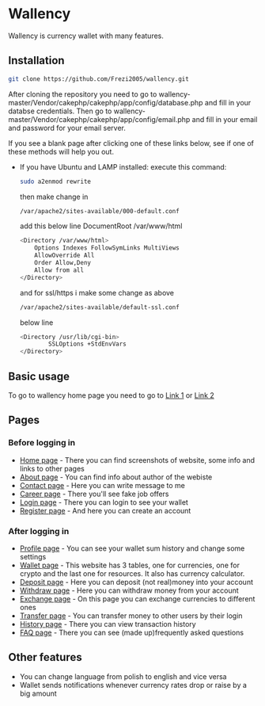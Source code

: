 # Wallency
Wallency is currency wallet with many features.

## Installation
```sh
git clone https://github.com/Frezi2005/wallency.git
```
After cloning the repository you need to go to wallency-master/Vendor/cakephp/cakephp/app/config/database.php and fill in your databse credentials. Then go to wallency-master/Vendor/cakephp/cakephp/app/config/email.php and fill in your email and password for your email server.

If you see a blank page after clicking one of these links below, see if one of these methods will help you out.
- If you have Ubuntu and LAMP installed: 
    execute this command: 
    ```sh
    sudo a2enmod rewrite
    ```
    then make change in

    ```sh
    /var/apache2/sites-available/000-default.conf
    ```

    add this below line DocumentRoot /var/www/html

    ```sh
    <Directory /var/www/html>
        Options Indexes FollowSymLinks MultiViews
        AllowOverride All
        Order Allow,Deny
        Allow from all
    </Directory>
    ```

    and for ssl/https i make some change as above

    ```sh
    /var/apache2/sites-available/default-ssl.conf
    ```

    below line
    ```sh
    <Directory /usr/lib/cgi-bin>
            SSLOptions +StdEnvVars
    </Directory>
    ```


## Basic usage
To go to wallency home page you need to go to [Link 1](localhost/wallency-master/cakephp/cakephp) or [Link 2](localhost/wallency-master/cakephp/cakephp/home)

## Pages

### Before logging in
- [Home page](localhost/wallency-master/Vendor/cakephp/cakephp/home) - There you can find screenshots of website, some info and links to other pages
- [About page](localhost/wallency-master/Vendor/cakephp/cakephp/about) - You can find info about author of the webiste
- [Contact page](localhost/wallency-master/Vendor/cakephp/cakephp/contact) - Here you can write message to me
- [Career page](localhost/wallency-master/Vendor/cakephp/cakephp/career) - There you'll see fake job offers
- [Login page](localhost/wallency-master/Vendor/cakephp/cakephp/login) - There you can login to see your wallet
- [Register page](localhost/wallency-master/Vendor/cakephp/cakephp/career) - And here you can create an account

### After logging in
- [Profile page](localhost/wallency-master/Vendor/cakephp/cakephp/profile) - You can see your wallet sum history and change some settings
- [Wallet page](localhost/wallency-master/Vendor/cakephp/cakephp/wallet) - This website has 3 tables, one for currencies, one for crypto and the last one for resources. It also has currency calculator.
- [Deposit page](localhost/wallency-master/Vendor/cakephp/cakephp/deposit) - Here you can deposit (not real)money into your account
- [Withdraw page](localhost/wallency-master/Vendor/cakephp/cakephp/withdraw) - Here you can withdraw money from your account
- [Exchange page](localhost/wallency-master/Vendor/cakephp/cakephp/exchange) - On this page you can exchange currencies to different ones
- [Transfer page](localhost/wallency-master/Vendor/cakephp/cakephp/transfer) - You can transfer money to other users by their login
- [History page](localhost/wallency-master/Vendor/cakephp/cakephp/history) - There you can view transaction history
- [FAQ page](localhost/wallency-master/Vendor/cakephp/cakephp/faq) - There you can see (made up)frequently asked questions

## Other features
* You can change language from polish to english and vice versa
* Wallet sends notifications whenever currency rates drop or raise by a big amount
